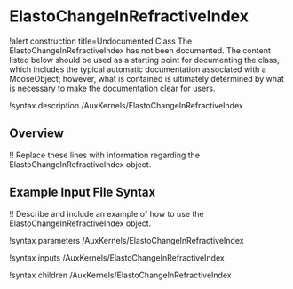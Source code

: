 # ElastoChangeInRefractiveIndex

!alert construction title=Undocumented Class
The ElastoChangeInRefractiveIndex has not been documented. The content listed below should be used as a starting point for
documenting the class, which includes the typical automatic documentation associated with a
MooseObject; however, what is contained is ultimately determined by what is necessary to make the
documentation clear for users.

!syntax description /AuxKernels/ElastoChangeInRefractiveIndex

## Overview

!! Replace these lines with information regarding the ElastoChangeInRefractiveIndex object.

## Example Input File Syntax

!! Describe and include an example of how to use the ElastoChangeInRefractiveIndex object.

!syntax parameters /AuxKernels/ElastoChangeInRefractiveIndex

!syntax inputs /AuxKernels/ElastoChangeInRefractiveIndex

!syntax children /AuxKernels/ElastoChangeInRefractiveIndex

